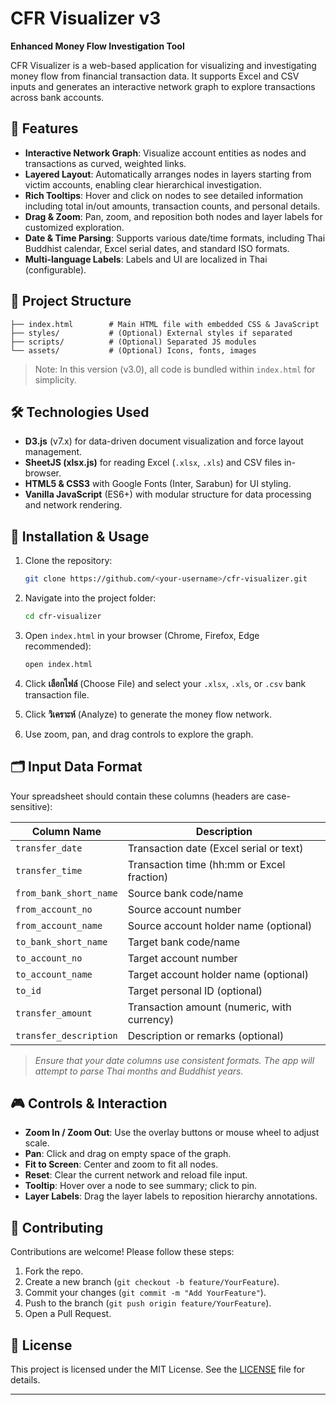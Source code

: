 # CFR Visualizer v3

**Enhanced Money Flow Investigation Tool**

CFR Visualizer is a web-based application for visualizing and investigating money flow from financial transaction data. It supports Excel and CSV inputs and generates an interactive network graph to explore transactions across bank accounts.

## 🚀 Features

* **Interactive Network Graph**: Visualize account entities as nodes and transactions as curved, weighted links.
* **Layered Layout**: Automatically arranges nodes in layers starting from victim accounts, enabling clear hierarchical investigation.
* **Rich Tooltips**: Hover and click on nodes to see detailed information including total in/out amounts, transaction counts, and personal details.
* **Drag & Zoom**: Pan, zoom, and reposition both nodes and layer labels for customized exploration.
* **Date & Time Parsing**: Supports various date/time formats, including Thai Buddhist calendar, Excel serial dates, and standard ISO formats.
* **Multi-language Labels**: Labels and UI are localized in Thai (configurable).

## 📁 Project Structure

```
├── index.html        # Main HTML file with embedded CSS & JavaScript
├── styles/           # (Optional) External styles if separated
├── scripts/          # (Optional) Separated JS modules
└── assets/           # (Optional) Icons, fonts, images
```

> Note: In this version (v3.0), all code is bundled within `index.html` for simplicity.

## 🛠️ Technologies Used

* **D3.js** (v7.x) for data-driven document visualization and force layout management.
* **SheetJS (xlsx.js)** for reading Excel (`.xlsx`, `.xls`) and CSV files in-browser.
* **HTML5 & CSS3** with Google Fonts (Inter, Sarabun) for UI styling.
* **Vanilla JavaScript** (ES6+) with modular structure for data processing and network rendering.

## 🔧 Installation & Usage

1. Clone the repository:

   ```bash
   git clone https://github.com/<your-username>/cfr-visualizer.git
   ```
2. Navigate into the project folder:

   ```bash
   cd cfr-visualizer
   ```
3. Open `index.html` in your browser (Chrome, Firefox, Edge recommended):

   ```bash
   open index.html
   ```
4. Click **เลือกไฟล์** (Choose File) and select your `.xlsx`, `.xls`, or `.csv` bank transaction file.
5. Click **วิเคราะห์** (Analyze) to generate the money flow network.
6. Use zoom, pan, and drag controls to explore the graph.

## 🗂️ Input Data Format

Your spreadsheet should contain these columns (headers are case-sensitive):

| Column Name            | Description                                 |
| ---------------------- | ------------------------------------------- |
| `transfer_date`        | Transaction date (Excel serial or text)     |
| `transfer_time`        | Transaction time (hh\:mm or Excel fraction) |
| `from_bank_short_name` | Source bank code/name                       |
| `from_account_no`      | Source account number                       |
| `from_account_name`    | Source account holder name (optional)       |
| `to_bank_short_name`   | Target bank code/name                       |
| `to_account_no`        | Target account number                       |
| `to_account_name`      | Target account holder name (optional)       |
| `to_id`                | Target personal ID (optional)               |
| `transfer_amount`      | Transaction amount (numeric, with currency) |
| `transfer_description` | Description or remarks (optional)           |

> *Ensure that your date columns use consistent formats. The app will attempt to parse Thai months and Buddhist years.*

## 🎮 Controls & Interaction

* **Zoom In / Zoom Out**: Use the overlay buttons or mouse wheel to adjust scale.
* **Pan**: Click and drag on empty space of the graph.
* **Fit to Screen**: Center and zoom to fit all nodes.
* **Reset**: Clear the current network and reload file input.
* **Tooltip**: Hover over a node to see summary; click to pin.
* **Layer Labels**: Drag the layer labels to reposition hierarchy annotations.

## 🤝 Contributing

Contributions are welcome! Please follow these steps:

1. Fork the repo.
2. Create a new branch (`git checkout -b feature/YourFeature`).
3. Commit your changes (`git commit -m "Add YourFeature"`).
4. Push to the branch (`git push origin feature/YourFeature`).
5. Open a Pull Request.

## 📄 License

This project is licensed under the MIT License. See the [LICENSE](LICENSE) file for details.

---
